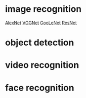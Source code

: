 # image recognition
[AlexNet](https://github.com/shaoxq/projects/tree/master/image-recognition/alexnet.md) [VGGNet](https://github.com/shaoxq/projects/tree/master/image-recognition/vggnet.md) [GooLeNet](https://github.com/shaoxq/projects/tree/master/image-recognition/inception.md)  [ResNet](https://github.com/shaoxq/projects/tree/master/image-recognition/resnet.md) 

# object detection

# video recognition

# face recognition